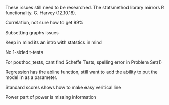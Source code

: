 These issues still need to be researched.  The statsmethod library mirrors R functionality.  G. Harvey (12.10.18).

Correlation, not sure how to get 99%

Subsetting graphs issues

Keep in mind its an intro with statstics in mind

No 1-sided t-tests

For posthoc_tests, cant find Scheffe Tests, spelling error in Problem Set(1)

Regression has the abline function, still want to add the ability to put the model in as a parameter.

Standard scores shows how to make easy veritical line

Power part of power is missing information


